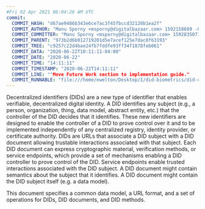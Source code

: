 ```yaml
---
#Fri 02 Apr 2021 06:04:26 AM UTC
commit:
  COMMIT_HASH: "d67ae9486b343e6ce7ac3f45fbccd32120b1ea2f"
  COMMIT_AUTHOR: "Manu Sporny <msporny@digitalbazaar.com> 1592158689 -0400"
  COMMIT_COMMITTER: "Manu Sporny <msporny@digitalbazaar.com> 1592835071 -0400"
  COMMIT_PARENT: "973b2d6b012719201d5e7acef125e7dac8f63193"
  COMMIT_TREE: "c9257c22d4bae24fb7fddfe93ff34f1878feb061"
  COMMIT_DATA: "2020-06-22T10:11:11-04:00"
  COMMIT_DATE: "2020-06-22"
  COMMIT_TIME: "14:11:11"
  COMMIT_TIMESTAMP: "2020-06-22T14:11:11"
  COMMIT_LINE: ""Move Future Work section to implementation guide."
  COMMIT_RUNNABLE: "file:///home/ewelton/Desktop/I/did-biometrics/did-core-dataset/analysis/gitinfo/d67ae9486b343e6ce7ac3f45fbccd32120b1ea2f/snapshot/index.html"
---
```


<section id="abstract">
<p>
<a>Decentralized identifiers</a> (DIDs) are a new type of identifier that
enables verifiable, decentralized digital identity. A <a>DID</a> identifies any
subject (e.g., a person, organization, thing, data model, abstract entity, etc.)
that the controller of the <a>DID</a> decides that it identifies. These new
identifiers are designed to enable the controller of a <a>DID</a> to prove
control over it and to be implemented independently of any centralized registry,
identity provider, or certificate authority. <a>DID</a>s are URLs that associate
a <a>DID subject</a> with a <a>DID document</a> allowing trustable interactions
associated with that subject. Each <a>DID document</a> can express cryptographic
material, verification methods, or <a>service endpoints</a>, which provide a set
of mechanisms enabling a <a>DID controller</a> to prove control of the
<a>DID</a>. <a>Service endpoints</a> enable trusted interactions associated with
the <a>DID subject</a>. A <a>DID document</a> might contain semantics about the
subject that it identifies. A <a>DID document</a> might contain the <a>DID
subject</a> itself (e.g. a data model).
    </p>
<p>
This document specifies a common data model, a URL format, and a set of
operations for <a>DIDs</a>, <a>DID documents</a>, and <a>DID methods</a>.
    </p>
</section>
